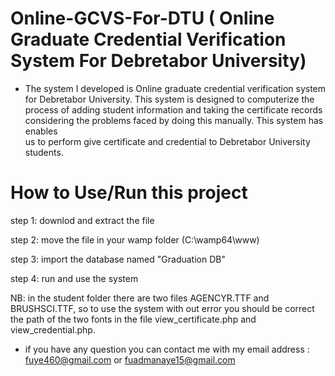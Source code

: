 # Online-GCVS-For-DTU (  Online Graduate Credential Verification System For Debretabor University)
- The system I developed is Online graduate credential verification system for Debretabor University. This
  system is designed to computerize the process of adding student information and taking the
  certificate records considering the problems faced by doing this manually. This system has enables   
  us to perform give certificate and credential to Debretabor University students.
  
# How to Use/Run this project

step 1: downlod and extract the file

step 2: move the file in your wamp folder (C:\wamp64\www)

step 3: import the database named "Graduation DB"

step 4: run and use the system 

NB: in the student folder there are two files AGENCYR.TTF and BRUSHSCI.TTF, so to use the system with out error you should be correct the path of the two fonts in the file view_certificate.php and view_credential.php.

- if you have any question you can contact me with my email address : fuye460@gmail.com  or fuadmanaye15@gmail.com
  

